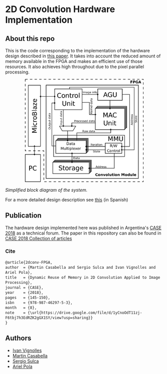 # 2D Convolution Hardware Implementation

## About this repo

This is the code corresponding to the implementation of the hardware design described in [this paper](docs/PROJECT_DOC.pdf). It takes into account the reduced amount of memory available in the FPGA and makes an efficient use of those resources. It also achieves high throughout due to the pixel parallel processing.

<p style="text-align: center;">
<img src=docs/schematics/general-blockdiagram.png width=75%>
  
*Simplified block diagram of the system.*
</p>

For a more detailed design description see [this](docs/pps.pdf) (in Spanish)

## Publication

The hardware design implemented here was published in Argentina's [CASE 2018](http://www.sase.com.ar/case18/ ) as a technical forum. The paper in this repository can also be found in [CASE 2018 Collection of articles](https://drive.google.com/file/d/1yCnoOdT11zj-F6tbj7h3EdRZK2gGX1SY/view)

### Cite
```
@article{2dconv-FPGA,
author  = {Martin Casabella and Sergio Sulca and Ivan Vignolles and Ariel Pola},
title   = {Dynamic Reuse of Memory in 2D Convolution Applied to Image Processing},
journal = {CASE},
year    = {2018},
pages   = {145-150},
isbn    = {978-987-46297-5-3},
month   = {8},
note    = {\url{https://drive.google.com/file/d/1yCnoOdT11zj-F6tbj7h3EdRZK2gGX1SY/view?usp=sharing}}
}
```

## Authors

- [Ivan Vignolles](https://github.com/martincasabella)
- [Martin Casabella](https://github.com/martincasabella)
- [Sergio Sulca](https://github.com/ser0090)
- [Ariel Pola](https://github.com/apola83)
